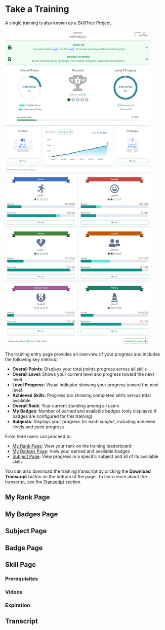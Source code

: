 # Take a Training

A single training is also known as a SkillTree Project.

![Client Display Project Page](../screenshots/progress-and-ranking/client-display-proj.png)

The training entry page provides an overview of your progress and includes the following key metrics:

- **Overall Points**: Displays your total points progress across all skills
- **Overall Level**: Shows your current level and progress toward the next level
- **Level Progress**: Visual indicator showing your progress toward the next level
- **Achieved Skills**: Progress bar showing completed skills versus total available
- **Overall Rank**: Your current standing among all users
- **My Badges**: Number of earned and available badges (only displayed if badges are configured for this training)
- **Subjects**: Displays your progress for each subject, including achieved levels and point progress

From here users can proceed to:
- [My Rank Page](/training-participation/take-training.html#my-rank-page): View your rank on the training leaderboard
- [My Badges Page](/training-participation/take-training.html#my-badges-page): View your earned and available badges
- [Subject Page](/training-participation/take-training.html#subject-page): View progress in a specific subject and all of its available skills

You can also download the training transcript by clicking the **Download Transcript** button on the bottom of the page. 
To learn more about the transcript, see the [Transcript](/training-participation/take-training.html#transcript) section.
## My Rank Page

## My Badges Page

## Subject Page

## Badge Page

## Skill Page

### Prerequisites

### Videos

### Expiration

## Transcript
